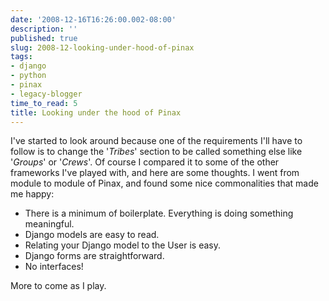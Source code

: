 ```yaml
---
date: '2008-12-16T16:26:00.002-08:00'
description: ''
published: true
slug: 2008-12-looking-under-hood-of-pinax
tags:
- django
- python
- pinax
- legacy-blogger
time_to_read: 5
title: Looking under the hood of Pinax
---
```


I've started to look around because one of the requirements I'll have to follow is to change the '<span style="font-style: italic;">Tribes</span>' section to be called something else like '<span style="font-style: italic;">Groups</span>' or '<span style="font-style: italic;">Crews</span>'. Of course I compared it to some of the other frameworks I've played with, and here are some thoughts. I went from module to module of Pinax, and found some nice commonalities that made me happy:<br /><ul><li>There is a minimum of boilerplate. Everything is doing something meaningful. </li><li>Django models are easy to read.</li><li>Relating your Django model to the User is easy.<br /></li><li>Django forms are straightforward.</li><li>No interfaces!</li></ul>More to come as I play.